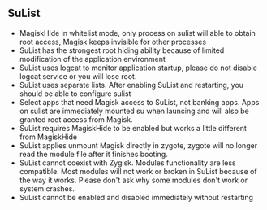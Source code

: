## SuList

  - MagiskHide in whitelist mode, only process on sulist will able to obtain root access, Magisk keeps invisible for other processes
  - SuList has the strongest root hiding ability because of limited modification of the application environment
  - SuList uses logcat to monitor application startup, please do not disable logcat service or you will lose root.
  - SuList uses separate lists.  After enabling SuList and restarting, you should be able to configure sulist
  - Select apps that need Magisk access to SuList, not banking apps. Apps on sulist are immediately mounted su when launcing and will also be granted root access from Magisk.
  - SuList requires MagiskHide to be enabled but works a little different from MagiskHide
  - SuList applies unmount Magisk directly in zygote, zygote will no longer read the module file after it finishes booting.
  - SuList cannot coexist with Zygisk. Modules functionality are less compatible. Most modules will not work or broken in SuList because of the way it works.  Please don't ask why some modules don't work or system crashes.
  - SuList cannot be enabled and disabled immediately without restarting

